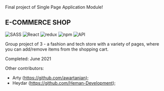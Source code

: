 Final project of Single Page Application Module!

<h2>E-COMMERCE SHOP</h2>

![SASS](https://img.shields.io/badge/Sass-333333?style=flat&logo=sass&logoColor=CC6699)
![React](https://img.shields.io/badge/-React-333333?style=flat&logo=react)
![redux](https://img.shields.io/badge/-redux-333333?style=flat&logo=redux)
![npm](https://img.shields.io/badge/-npm-333333?style=flat&logo=npm)
![API](https://img.shields.io/badge/-API-333333?style=flat&logo=API)

Group project of 3 - a fashion and tech store with a variety of pages, where you can add/remove items from the shopping cart.

Completed: June 2021 

Other contributors: 
- Arty (https://github.com/awartanian);
- Heydar (https://github.com/Heman-Development);
